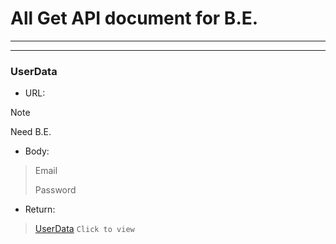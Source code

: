 ﻿# All Get API document for B.E.

---

---
### UserData 
  - URL:

> [!NOTE]  
> Need B.E.
 
    
  - Body:
>Email
> 
>Password
  - Return: 
> [UserData](JsonFormat/UserData.json) `Click to view`
    